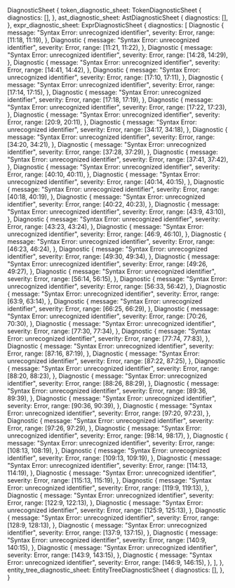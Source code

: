 DiagnosticSheet {
    token_diagnostic_sheet: TokenDiagnosticSheet {
        diagnostics: [],
    },
    ast_diagnostic_sheet: AstDiagnosticSheet {
        diagnostics: [],
    },
    expr_diagnostic_sheet: ExprDiagnosticSheet {
        diagnostics: [
            Diagnostic {
                message: "Syntax Error: unrecognized identifier",
                severity: Error,
                range: [11:18, 11:19),
            },
            Diagnostic {
                message: "Syntax Error: unrecognized identifier",
                severity: Error,
                range: [11:21, 11:22),
            },
            Diagnostic {
                message: "Syntax Error: unrecognized identifier",
                severity: Error,
                range: [14:28, 14:29),
            },
            Diagnostic {
                message: "Syntax Error: unrecognized identifier",
                severity: Error,
                range: [14:41, 14:42),
            },
            Diagnostic {
                message: "Syntax Error: unrecognized identifier",
                severity: Error,
                range: [17:10, 17:11),
            },
            Diagnostic {
                message: "Syntax Error: unrecognized identifier",
                severity: Error,
                range: [17:14, 17:15),
            },
            Diagnostic {
                message: "Syntax Error: unrecognized identifier",
                severity: Error,
                range: [17:18, 17:19),
            },
            Diagnostic {
                message: "Syntax Error: unrecognized identifier",
                severity: Error,
                range: [17:22, 17:23),
            },
            Diagnostic {
                message: "Syntax Error: unrecognized identifier",
                severity: Error,
                range: [20:9, 20:11),
            },
            Diagnostic {
                message: "Syntax Error: unrecognized identifier",
                severity: Error,
                range: [34:17, 34:18),
            },
            Diagnostic {
                message: "Syntax Error: unrecognized identifier",
                severity: Error,
                range: [34:20, 34:21),
            },
            Diagnostic {
                message: "Syntax Error: unrecognized identifier",
                severity: Error,
                range: [37:28, 37:29),
            },
            Diagnostic {
                message: "Syntax Error: unrecognized identifier",
                severity: Error,
                range: [37:41, 37:42),
            },
            Diagnostic {
                message: "Syntax Error: unrecognized identifier",
                severity: Error,
                range: [40:10, 40:11),
            },
            Diagnostic {
                message: "Syntax Error: unrecognized identifier",
                severity: Error,
                range: [40:14, 40:15),
            },
            Diagnostic {
                message: "Syntax Error: unrecognized identifier",
                severity: Error,
                range: [40:18, 40:19),
            },
            Diagnostic {
                message: "Syntax Error: unrecognized identifier",
                severity: Error,
                range: [40:22, 40:23),
            },
            Diagnostic {
                message: "Syntax Error: unrecognized identifier",
                severity: Error,
                range: [43:9, 43:10),
            },
            Diagnostic {
                message: "Syntax Error: unrecognized identifier",
                severity: Error,
                range: [43:23, 43:24),
            },
            Diagnostic {
                message: "Syntax Error: unrecognized identifier",
                severity: Error,
                range: [46:9, 46:10),
            },
            Diagnostic {
                message: "Syntax Error: unrecognized identifier",
                severity: Error,
                range: [46:23, 46:24),
            },
            Diagnostic {
                message: "Syntax Error: unrecognized identifier",
                severity: Error,
                range: [49:30, 49:34),
            },
            Diagnostic {
                message: "Syntax Error: unrecognized identifier",
                severity: Error,
                range: [49:26, 49:27),
            },
            Diagnostic {
                message: "Syntax Error: unrecognized identifier",
                severity: Error,
                range: [56:14, 56:15),
            },
            Diagnostic {
                message: "Syntax Error: unrecognized identifier",
                severity: Error,
                range: [56:33, 56:42),
            },
            Diagnostic {
                message: "Syntax Error: unrecognized identifier",
                severity: Error,
                range: [63:9, 63:14),
            },
            Diagnostic {
                message: "Syntax Error: unrecognized identifier",
                severity: Error,
                range: [66:25, 66:29),
            },
            Diagnostic {
                message: "Syntax Error: unrecognized identifier",
                severity: Error,
                range: [70:26, 70:30),
            },
            Diagnostic {
                message: "Syntax Error: unrecognized identifier",
                severity: Error,
                range: [77:30, 77:34),
            },
            Diagnostic {
                message: "Syntax Error: unrecognized identifier",
                severity: Error,
                range: [77:74, 77:83),
            },
            Diagnostic {
                message: "Syntax Error: unrecognized identifier",
                severity: Error,
                range: [87:16, 87:19),
            },
            Diagnostic {
                message: "Syntax Error: unrecognized identifier",
                severity: Error,
                range: [87:22, 87:25),
            },
            Diagnostic {
                message: "Syntax Error: unrecognized identifier",
                severity: Error,
                range: [88:20, 88:23),
            },
            Diagnostic {
                message: "Syntax Error: unrecognized identifier",
                severity: Error,
                range: [88:26, 88:29),
            },
            Diagnostic {
                message: "Syntax Error: unrecognized identifier",
                severity: Error,
                range: [89:36, 89:39),
            },
            Diagnostic {
                message: "Syntax Error: unrecognized identifier",
                severity: Error,
                range: [90:36, 90:39),
            },
            Diagnostic {
                message: "Syntax Error: unrecognized identifier",
                severity: Error,
                range: [97:20, 97:23),
            },
            Diagnostic {
                message: "Syntax Error: unrecognized identifier",
                severity: Error,
                range: [97:26, 97:29),
            },
            Diagnostic {
                message: "Syntax Error: unrecognized identifier",
                severity: Error,
                range: [98:14, 98:17),
            },
            Diagnostic {
                message: "Syntax Error: unrecognized identifier",
                severity: Error,
                range: [108:13, 108:19),
            },
            Diagnostic {
                message: "Syntax Error: unrecognized identifier",
                severity: Error,
                range: [109:13, 109:19),
            },
            Diagnostic {
                message: "Syntax Error: unrecognized identifier",
                severity: Error,
                range: [114:13, 114:19),
            },
            Diagnostic {
                message: "Syntax Error: unrecognized identifier",
                severity: Error,
                range: [115:13, 115:19),
            },
            Diagnostic {
                message: "Syntax Error: unrecognized identifier",
                severity: Error,
                range: [119:9, 119:13),
            },
            Diagnostic {
                message: "Syntax Error: unrecognized identifier",
                severity: Error,
                range: [122:9, 122:13),
            },
            Diagnostic {
                message: "Syntax Error: unrecognized identifier",
                severity: Error,
                range: [125:9, 125:13),
            },
            Diagnostic {
                message: "Syntax Error: unrecognized identifier",
                severity: Error,
                range: [128:9, 128:13),
            },
            Diagnostic {
                message: "Syntax Error: unrecognized identifier",
                severity: Error,
                range: [137:9, 137:15),
            },
            Diagnostic {
                message: "Syntax Error: unrecognized identifier",
                severity: Error,
                range: [140:9, 140:15),
            },
            Diagnostic {
                message: "Syntax Error: unrecognized identifier",
                severity: Error,
                range: [143:9, 143:15),
            },
            Diagnostic {
                message: "Syntax Error: unrecognized identifier",
                severity: Error,
                range: [146:9, 146:15),
            },
        ],
    },
    entity_tree_diagnostic_sheet: EntityTreeDiagnosticSheet {
        diagnostics: [],
    },
}